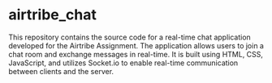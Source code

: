 # airtribe_chat
This repository contains the source code for a real-time chat application developed for the Airtribe Assignment. The application allows users to join a chat room and exchange messages in real-time. It is built using HTML, CSS, JavaScript, and utilizes Socket.io to enable real-time communication between clients and the server.
